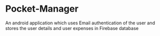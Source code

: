 # Pocket-Manager
An android application which uses  Email authentication of the user and stores the user details and user expenses in Firebase database
